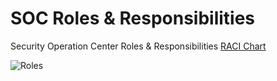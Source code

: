 # SOC Roles & Responsibilities
Security Operation Center Roles &amp; Responsibilities 
[RACI Chart](https://github.com/h-soleimani/SOC-Roles-Responsibilities/blob/main/SOC-Roles-RACI.xlsx)

![Roles](https://github.com/h-soleimani/SOC-Roles-Responsibilities/blob/main/SOC%20RACI.png)
